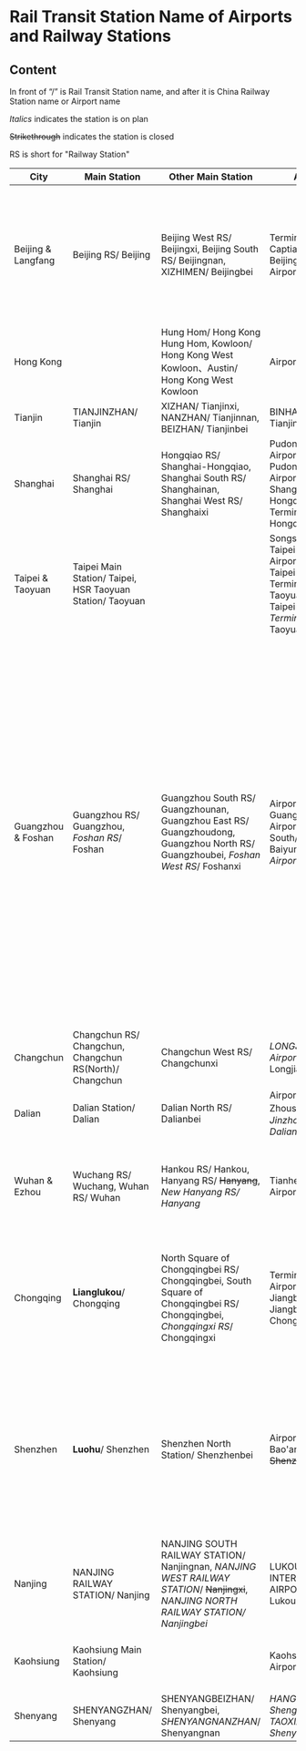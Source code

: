 # Rail Transit Station Name of Airports and Railway Stations

## Content
In front of “/” is Rail Transit Station name, and after it is China Railway Station name or Airport name

*Italics* indicates the station is on plan

~~Strikethrough~~ indicates the station is closed

RS is short for "Railway Station"

| City | Main Station | Other Main Station | Airport Area | Other Station |
| ---- | ------------ | ------------------ | ------------ | ------------- |
| Beijing & Langfang | Beijing RS/ Beijing | Beijing West RS/ Beijingxi, Beijing South RS/ Beijingnan, XIZHIMEN/ Beijingbei | Terminal 3/ Beijing Captial, Terminal 2/ Beijing Captial, Daxing Airport/ Beijing Daxing | FENGTAI RS/ *Fengtai*, YIZHUANG RS/ *Yizhuang*, HUANGCUN RS/ Huangcun, HUANGCUN RS/ *Beijingdaxing*, HUOYING/ Huangtudian , *QINGHE RS/ Qinghe, XINGHUO RS/ Xinghuo* |
| Hong Kong | | Hung Hom/ Hong Kong Hung Hom, Kowloon/ Hong Kong West Kowloon、Austin/ Hong Kong West Kowloon | Airport/ Hong Kong |  |
| Tianjin | TIANJINZHAN/ Tianjin | XIZHAN/ Tianjinxi, NANZHAN/ Tianjinnan, BEIZHAN/ Tianjinbei | BINHAIGUOJIJICHANG/ Tianjin Binhai | *BINHAIZHAN*/ Binhaixi, *YUJIAPU*/ Binhai |
| Shanghai | Shanghai RS/ Shanghai | Hongqiao RS/ Shanghai-Hongqiao, Shanghai South RS/ Shanghainan, Shanghai West RS/ Shanghaixi | Pudong International Airport/ Shanghai Pudong, Hongqiao Airport Terminal 1/ Shanghai Hongqiao, Hongqiao Airport Terminal 2/ Shanghai Hongqiao | Songjiang South RS/ Songjiangnan、Zuibaichi Park/ ~~Songjiang~~ |
| Taipei & Taoyuan | Taipei Main Station/ Taipei, HSR Taoyuan Station/ Taoyuan | | Songshan Airport/ Taipei Songshan, Airport Terminal 1/ Taipei Taoyuan, Airport Terminal 2/ Taipei Taoyuan, Airport Hotel/ Taipei Taoyuan, *Airport Terminal 3*/ Taipei Taoyuan | *Zhongli RS*/ Zhongli, Banqiao/ Banqiao, Songshan/ Songshan, Nangang/ Nangang, Longshan Temple/ Wanhua |
| Guangzhou & Foshan | Guangzhou RS/ Guangzhou, *Foshan RS*/ Foshan | Guangzhou South RS/ Guangzhounan, Guangzhou East RS/ Guangzhoudong, Guangzhou North RS/ Guangzhoubei, *Foshan West RS*/ Foshanxi | Airport North/ Guangzhou Baiyun, Airport South/Guangzhou Baiyun, *Foshan Shadi Airport*/ Foshan Shadi | Airport North/ *Baiyun Airport T2*, Airport South/ *Baiyun Airport T1*, Qingsheng/ Qingsheng, Zhenlong/Zhenlong, *Jianggao*/ Jianggao, *Changxi*/ Changxi, *Guanqiao/ Guanqiao*, Dashi/* Dashi*, *Chencun/ Chencun*, *Beijiao*/ Beijiao, *Shunde College RS*/ Shunde Xueyuan, *Shenjing/ Daxuechengdong*, Xintang/ *Xintang*, Huangcun/ Tianhedong, *Huajing Lu*/ Shipai, Keyun Lu/ *Jinrongcheng*, Zhuliao/ *Zhuliao*, Xinnan/ *Matouzhuang*, Hanxi Changlong/ *Changlong*, Nancun Wanbo/ *Panyudadao*, *Zhangcha/ Zhangcha*, Dongping/ *Dongping Xincheng* |
| Changchun | Changchun RS/ Changchun, Changchun RS(North)/ Changchun | Changchun West RS/ Changchunxi | *LONGJIA International Airport*/ Changchun Longjia | *LONGJIA International Airport*/ Longjia, *Jiutai South RS*/ Jiutainan |
| Dalian | Dalian Station/ Dalian | Dalian North RS/ Dalianbei | Airport/ Dalian Zhoushuizi、*Dalian Jinzhou Bay Airport/ Dalian Jinzhouwan* | *Sanshilipu*/ Sanshilipu |
| Wuhan & Ezhou | Wuchang RS/ Wuchang, Wuhan RS/ Wuhan | Hankou RS/ Hankou, Hanyang RS/ ~~Hanyang~~, *New Hanyang RS/ Hanyang* | Tianhe International Airport/ Wuhan Tianhe | Tianhe International Airport/ Tianhe-Jichang, Optics Valley RS/ *Guanggu*, *Gedian South RS*/ Gediannan, Weilai 3rd Road/ Zuoling |
| Chongqing | **Lianglukou**/ Chongqing | North Square of Chongqingbei RS/ Chongqingbei, South Square of Chongqingbei RS/ Chongqingbei, *Chongqingxi RS*/ Chongqingxi | Terminal 2 of Jiangbei Airport/ Chongqing Jiangbei, Terminal 3 of Jiangbei Airport/ Chongqing Jiangbei | Shapingba/ Shapingba, Terminal 2 of Jiangbei Airport/ Jiangbei-Jichang, Terminal 3 of Jiangbei Airport/ Jiangbei-Jichang, *Fusheng*/ Fusheng, *Jiangjin Station/ Jiangjinbei* |
| Shenzhen | **Luohu**/ Shenzhen | Shenzhen North Station/ Shenzhenbei | Airport/ Shenzhen Bao'an, Airport East/ ~~Shenzhen Bao'an~~ | Futian/ Futian, Buji/ Shenzhendong, Airport / *Bao'an Jichang*, Airport North/ *Bao'an Jichangbei*, *Xili RS*/ Xili, *Pinghu*/ Pinghu, *Heping/ Heping, Shanghai Tianyuan/ Haishang-Tianyuan*, *Pingshan*/ Shenzhen-Pingshan |
| Nanjing | NANJING RAILWAY STATION/ Nanjing | NANJING SOUTH RAILWAY STATION/ Nanjingnan, *NANJING WEST RAILWAY STATION*/ ~~Nanjingxi~~, *NANJING NORTH RAILWAY STATION/ Nanjingbei* | LUKOU INTERNATIONAL AIRPORT/ Nanjing Lukou | |
| Kaohsiung | Kaohsiung Main Station/ Kaohsiung | | Kaohsiung International Airport/ Kaohsiung | Ciaotou Station/ Ciaotou, Zuoying/ New Zuoying, Fongshan/ Fongshan |
| Shenyang | SHENYANGZHAN/ Shenyang | SHENYANGBEIZHAN/ Shenyangbei, *SHENYANGNANZHAN*/ Shenyangnan | *HANGZHANLOU/ Shengyang Taoxian, TAOXIANJICHANG/ Shenyang Taoxian*  | |
